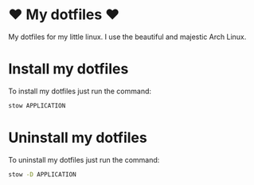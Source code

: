 # ❤ My dotfiles ❤

My dotfiles for my little linux.
I use the beautiful and majestic Arch Linux.

# Install my dotfiles

To install my dotfiles just run the command:
```sh
stow APPLICATION
```

# Uninstall my dotfiles

To uninstall my dotfiles just run the command:
```sh
stow -D APPLICATION
```

